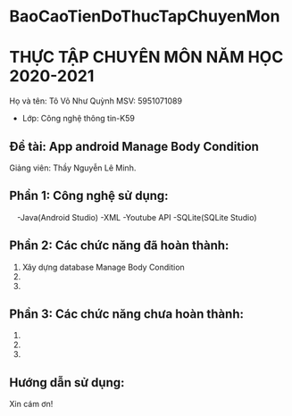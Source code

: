 # BaoCaoTienDoThucTapChuyenMon
# THỰC TẬP CHUYÊN MÔN NĂM HỌC 2020-2021
Họ và tên: Tô Võ Như Quỳnh
      MSV: 5951071089
* Lớp: Công nghệ thông tin-K59

## Đề tài: App android Manage Body Condition
Giảng viên: Thầy Nguyễn Lê Minh. 

## Phần 1: Công nghệ sử dụng:
  -Java(Android Studio)
  -XML
  -Youtube API
  -SQLite(SQLite Studio)

## Phần 2: Các chức năng đã hoàn thành:
1. Xây dựng database Manage Body Condition
2. 
3. 


## Phần 3: Các chức năng chưa hoàn thành:
1.
2.
3.

## Hướng dẫn sử dụng:


Xin cám ơn!
